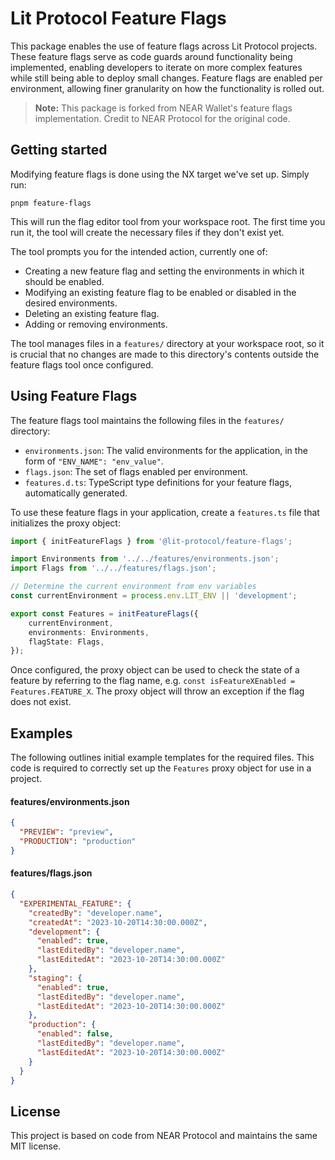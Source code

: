 # Lit Protocol Feature Flags

This package enables the use of feature flags across Lit Protocol projects. These feature flags serve as code guards around
functionality being implemented, enabling developers to iterate on more complex features while still being able to
deploy small changes. Feature flags are enabled per environment, allowing finer granularity on how the functionality
is rolled out.

> **Note:** This package is forked from NEAR Wallet's feature flags implementation. Credit to NEAR Protocol for the original code.

## Getting started

Modifying feature flags is done using the NX target we've set up. Simply run:

```
pnpm feature-flags
```

This will run the flag editor tool from your workspace root. The first time you run it, the tool will create the necessary files if they don't exist yet.

The tool prompts you for the intended action, currently one of:
- Creating a new feature flag and setting the environments in which it should be enabled.
- Modifying an existing feature flag to be enabled or disabled in the desired environments.
- Deleting an existing feature flag.
- Adding or removing environments.

The tool manages files in a `features/` directory at your workspace root, so it is crucial that no changes are made to this directory's contents outside the feature flags tool once configured.

## Using Feature Flags

The feature flags tool maintains the following files in the `features/` directory:
- `environments.json`: The valid environments for the application, in the form of `"ENV_NAME": "env_value"`.
- `flags.json`: The set of flags enabled per environment.
- `features.d.ts`: TypeScript type definitions for your feature flags, automatically generated.

To use these feature flags in your application, create a `features.ts` file that initializes the proxy object:

```ts
import { initFeatureFlags } from '@lit-protocol/feature-flags';

import Environments from '../../features/environments.json';
import Flags from '../../features/flags.json';

// Determine the current environment from env variables
const currentEnvironment = process.env.LIT_ENV || 'development';

export const Features = initFeatureFlags({
    currentEnvironment,
    environments: Environments,
    flagState: Flags,
});
```

Once configured, the proxy object can be used to check the state of a feature by referring to
the flag name, e.g. `const isFeatureXEnabled = Features.FEATURE_X`. The proxy object will throw an exception if the
flag does not exist.

## Examples

The following outlines initial example templates for the required files. This code is required to correctly
set up the `Features` proxy object for use in a project.

#### features/environments.json
```json
{
  "PREVIEW": "preview",
  "PRODUCTION": "production"
}
```

#### features/flags.json
```json
{
  "EXPERIMENTAL_FEATURE": {
    "createdBy": "developer.name",
    "createdAt": "2023-10-20T14:30:00.000Z",
    "development": {
      "enabled": true,
      "lastEditedBy": "developer.name",
      "lastEditedAt": "2023-10-20T14:30:00.000Z"
    },
    "staging": {
      "enabled": true,
      "lastEditedBy": "developer.name",
      "lastEditedAt": "2023-10-20T14:30:00.000Z"
    },
    "production": {
      "enabled": false,
      "lastEditedBy": "developer.name",
      "lastEditedAt": "2023-10-20T14:30:00.000Z"
    }
  }
}
```

## License

This project is based on code from NEAR Protocol and maintains the same MIT license.
